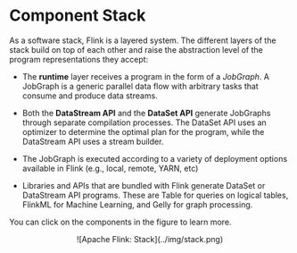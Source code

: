 

# Component Stack

As a software stack, Flink is a layered system. The different layers of the stack build on top of each other and raise the abstraction level of the program representations they accept:

*   The **runtime** layer receives a program in the form of a _JobGraph_. A JobGraph is a generic parallel data flow with arbitrary tasks that consume and produce data streams.

*   Both the **DataStream API** and the **DataSet API** generate JobGraphs through separate compilation processes. The DataSet API uses an optimizer to determine the optimal plan for the program, while the DataStream API uses a stream builder.

*   The JobGraph is executed according to a variety of deployment options available in Flink (e.g., local, remote, YARN, etc)

*   Libraries and APIs that are bundled with Flink generate DataSet or DataStream API programs. These are Table for queries on logical tables, FlinkML for Machine Learning, and Gelly for graph processing.

You can click on the components in the figure to learn more.

<center>![Apache Flink: Stack](../img/stack.png)</center>

<map name="overview-stack"><area id="lib-datastream-cep" title="CEP: Complex Event Processing" href="//ci.apache.org/projects/flink/flink-docs-release-1.7/dev/libs/cep.html" shape="rect" coords="63,0,143,177"> <area id="lib-datastream-table" title="Table: Relational DataStreams" href="//ci.apache.org/projects/flink/flink-docs-release-1.7/dev/table_api.html" shape="rect" coords="143,0,223,177"> <area id="lib-dataset-ml" title="FlinkML: Machine Learning" href="//ci.apache.org/projects/flink/flink-docs-release-1.7/dev/libs/ml/index.html" shape="rect" coords="382,2,462,176"> <area id="lib-dataset-gelly" title="Gelly: Graph Processing" href="//ci.apache.org/projects/flink/flink-docs-release-1.7/dev/libs/gelly/index.html" shape="rect" coords="461,0,541,177"> <area id="lib-dataset-table" title="Table API and SQL" href="//ci.apache.org/projects/flink/flink-docs-release-1.7/dev/table_api.html" shape="rect" coords="544,0,624,177"> <area id="datastream" title="DataStream API" href="//ci.apache.org/projects/flink/flink-docs-release-1.7/dev/datastream_api.html" shape="rect" coords="64,177,379,255"> <area id="dataset" title="DataSet API" href="//ci.apache.org/projects/flink/flink-docs-release-1.7/dev/batch/index.html" shape="rect" coords="382,177,697,255"> <area id="runtime" title="Runtime" href="//ci.apache.org/projects/flink/flink-docs-release-1.7/concepts/runtime.html" shape="rect" coords="63,257,700,335"> <area id="local" title="Local" href="//ci.apache.org/projects/flink/flink-docs-release-1.7/tutorials/local_setup.html" shape="rect" coords="62,337,275,414"> <area id="cluster" title="Cluster" href="//ci.apache.org/projects/flink/flink-docs-release-1.7/ops/deployment/cluster_setup.html" shape="rect" coords="273,336,486,413"> <area id="cloud" title="Cloud" href="//ci.apache.org/projects/flink/flink-docs-release-1.7/ops/deployment/gce_setup.html" shape="rect" coords="485,336,700,414"></map> 